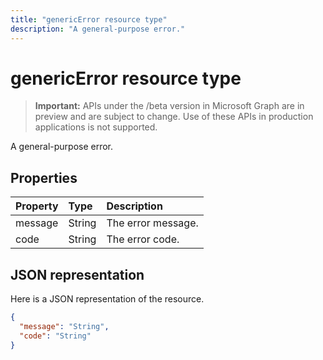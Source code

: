 ---title: "genericError resource type"description: "A general-purpose error."---# genericError resource type

> **Important:** APIs under the /beta version in Microsoft Graph are in preview and are subject to change. Use of these APIs in production applications is not supported.

A general-purpose error.

## Properties

| Property | Type | Description |
|:---------|:-----|:------------|
| message | String | The error message. |
| code | String | The error code. |

## JSON representation

Here is a JSON representation of the resource.

<!-- {
  "blockType": "resource",
  "optionalProperties": [
  ],
  "@odata.type": "microsoft.graph.genericError"
}-->

```json
{
  "message": "String",
  "code": "String"
}
```